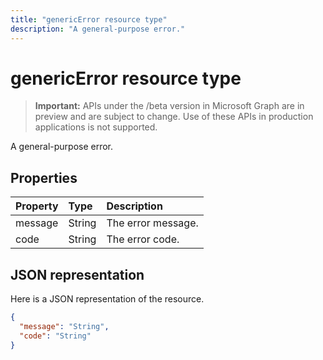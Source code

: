 ---title: "genericError resource type"description: "A general-purpose error."---# genericError resource type

> **Important:** APIs under the /beta version in Microsoft Graph are in preview and are subject to change. Use of these APIs in production applications is not supported.

A general-purpose error.

## Properties

| Property | Type | Description |
|:---------|:-----|:------------|
| message | String | The error message. |
| code | String | The error code. |

## JSON representation

Here is a JSON representation of the resource.

<!-- {
  "blockType": "resource",
  "optionalProperties": [
  ],
  "@odata.type": "microsoft.graph.genericError"
}-->

```json
{
  "message": "String",
  "code": "String"
}
```